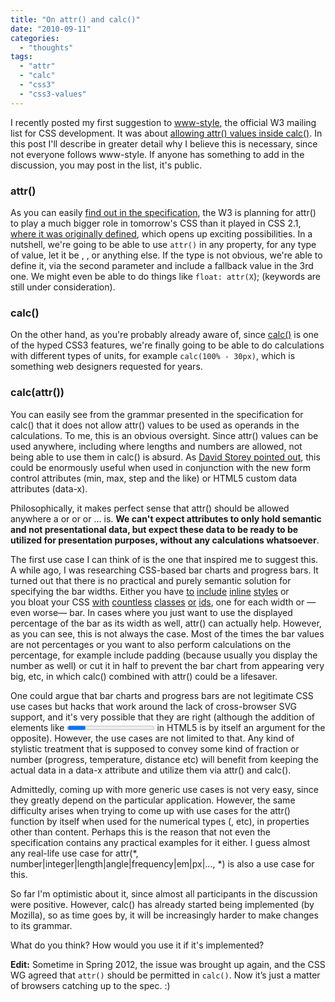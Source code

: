 ```yaml
---
title: "On attr() and calc()"
date: "2010-09-11"
categories: 
  - "thoughts"
tags: 
  - "attr"
  - "calc"
  - "css3"
  - "css3-values"
---
```


I recently posted my first suggestion to [www-style](http://lists.w3.org/Archives/Public/www-style/), the official W3 mailing list for CSS development. It was about [allowing attr() values inside calc()](http://lists.w3.org/Archives/Public/www-style/2010Sep/0019.html). In this post I'll describe in greater detail why I believe this is necessary, since not everyone follows www-style. If anyone has something to add in the discussion, you may post in the list, it's public.

### attr()

As you can easily [find out in the specification](http://www.w3.org/TR/css3-values/#attribute), the W3 is planning for attr() to play a much bigger role in tomorrow's CSS than it played in CSS 2.1, [where it was originally defined](http://www.w3.org/TR/CSS2/generate.html#propdef-content), which opens up exciting possibilities. In a nutshell, we're going to be able to use `attr()` in any property, for any type of value, let it be <length>, <number>, <color> or anything else. If the type is not obvious, we're able to define it, via the second parameter and include a fallback value in the 3rd one. We might even be able to do things like `float: attr(X`); (keywords are still under consideration).

### calc()

On the other hand, as you're probably already aware of, since [calc()](http://www.w3.org/TR/css3-values/#calc) is one of the hyped CSS3 features, we're finally going to be able to do calculations with different types of units, for example `calc(100% - 30px)`, which is something web designers requested for years.

### calc(attr())

You can easily see from the grammar presented in the specification for calc() that it does not allow attr() values to be used as operands in the calculations. To me, this is an obvious oversight. Since attr() values can be used anywhere, including where lengths and numbers are allowed, not being able to use them in calc() is absurd. As [David Storey pointed out](http://lists.w3.org/Archives/Public/www-style/2010Sep/0072.html), this could be enormously useful when used in conjunction with the new form control attributes (min, max, step and the like) or HTML5 custom data attributes (data-x).

Philosophically, it makes perfect sense that attr() should be allowed anywhere a <length> or <number> or <angle> or ... is. **We can't expect attributes to only hold semantic and not presentational data, but expect these data to be ready to be utilized for presentation purposes, without any calculations whatsoever**.

The first use case I can think of is the one that inspired me to suggest this. A while ago, I was researching CSS-based bar charts and progress bars. It turned out that there is no practical and purely semantic solution for specifying the bar widths. Either you have [to](http://www.1080degrees.net/archive/journal/simple_css_bar_graph/) [include](http://www.alistapart.com/articles/accessibledatavisualization) [inline](http://icant.co.uk/csscharts/) [styles](http://www.standards-schmandards.com/exhibits/barchart/) or you bloat your CSS [with](http://meyerweb.com/eric/css/edge/bargraph/demo.html) [countless](http://www.usrecordings.com/test-lab/bullet-graph.htm) [classes](http://cssglobe.com/post/1272/pure-css-data-chart) [or](http://www.cssplay.co.uk/menu/barchart.html) [ids](http://csswizardry.com/2010/02/css-bar-charts-styling-data-with-css3-and-progressive-enhancement/), one for each width or —even worse— bar. In cases where you just want to use the displayed percentage of the bar as its width as well, attr() can actually help. However, as you can see, this is not always the case. Most of the times the bar values are not percentages or you want to also perform calculations on the percentage, for example include padding (because usually you display the number as well) or cut it in half to prevent the bar chart from appearing very big, etc, in which calc() combined with attr() could be a lifesaver.

One could argue that bar charts and progress bars are not legitimate CSS use cases but hacks that work around the lack of cross-browser SVG support, and it's very possible that they are right (although the addition of elements like [<progress>](http://www.w3schools.com/html5/tag_progress.asp) in HTML5 is by itself an argument for the opposite). However, the use cases are not limited to that. Αny kind of stylistic treatment that is supposed to convey some kind of fraction or number (progress, temperature, distance etc) will benefit from keeping the actual data in a data-x attribute and utilize them via attr() and calc().

Admittedly, coming up with more generic use cases is not very easy, since they greatly depend on the particular application. However, the same difficulty arises when trying to come up with use cases for the attr() function by itself when used for the numerical types (<number>, <length> etc), in properties other than content. Perhaps this is the reason that not even the specification contains any practical examples for it either. I guess almost any real-life use case for attr(\*, number|integer|length|angle|frequency|em|px|..., \*) is also a use case for this.

So far I'm optimistic about it, since almost all participants in the discussion were positive. However, calc() has already started being implemented (by Mozilla), so as time goes by, it will be increasingly harder to make changes to its grammar.

What do you think? How would you use it if it's implemented?

**Edit:** Sometime in Spring 2012, the issue was brought up again, and the CSS WG agreed that `attr()` should be permitted in `calc()`. Now it’s just a matter of browsers catching up to the spec. :)

